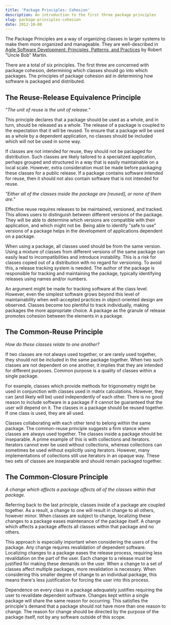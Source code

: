 ```yaml
---
title: 'Package Principles: Cohesion'
description: An introduction to the first three package principles
slug: package-principles-cohesion
date: 2012-10-08
---
```


The Package Principles are a way of organizing classes in larger systems to make them more organized
and manageable. They are well-described in
[Agile Software Development: Principles, Patterns, and Practices](http://www.amazon.com/Software-Development-Principles-Patterns-Practices/dp/0135974445)
by Robert "Uncle Bob" Martin.

There are a total of six principles. The first three are concerned with package cohesion,
determining which classes should go into which packages. The principles of package cohesion aid in
determining how software is packaged and distributed.

## The Reuse-Release Equivalence Principle

_"The unit of reuse is the unit of release."_

This principle declares that a package should be used as a whole, and in turn, should be released as
a whole. The release of a package is coupled to the expectation that it will be reused. To ensure
that a package will be used as a whole by a dependent application, no classes should be included
which will not be used in some way.

If classes are not intended for reuse, they should not be packaged for distribution. Such classes
are likely tailored to a specialized application, perhaps grouped and structured in a way that is
easily maintainable on a local scale. However, extra consideration must be made before packaging
these classes for a public release. If a package contains software intended for reuse, then it
should not also contain software that is not intended for reuse.

_"Either all of the classes inside the package are \[reused\], or none of them are."_

Effective reuse requires releases to be maintained, versioned, and tracked. This allows users to
distinguish between different versions of the package. They will be able to determine which versions
are compatible with their application, and which might not be. Being able to identify "safe to use"
versions of a package helps in the development of applications dependent on a package.

When using a package, all classes used should be from the same version. Using a mixture of classes
from different versions of the same package can easily lead to incompatibilities and introduce
instability. This is a risk for classes copied out of a distribution with no regard for versioning.
To avoid this, a release tracking system is needed. The author of the package is responsible for
tracking and maintaining the package, typically identifying releases using names and/or numbers.

An argument might be made for tracking software at the class level. However, even the simplest
software grows beyond this level of maintainability when well-accepted practices in object-oriented
design are observed. Classes become too plentiful to track individually, making packages the more
appropriate choice. A package as the granule of release promotes cohesion between the elements in a
package.

## The Common-Reuse Principle

_How do these classes relate to one another?_

If two classes are not always used together, or are rarely used together, they should not be
included in the same package together. When two such classes are not dependent on one another, it
implies that they are intended for different purposes. Common purpose is a quality of classes within
a single package.

For example, classes which provide methods for trigonometry might be used in conjunction with
classes used in matrix calculations. However, they can (and likely will be) used independently of
each other. There is no good reason to include software in a package if it cannot be guaranteed that
the user will depend on it. The classes in a package should be reused together. If one class is
used, they are all used.

Classes collaborating with each other tend to belong within the same package. The common-reuse
principle suggests a firm stance when classes are always used together. The classes inside a package
should be inseparable. A prime example of this is with collections and iterators. Iterators cannot
ever be used without collections, whereas collections can sometimes be used without explicitly using
iterators. However, many implementations of collections still use iterators in an opaque way. These
two sets of classes are inseparable and should remain packaged together.

## The Common-Closure Principle

_A change which affects a package affects all of the classes within that package._

Referring back to the last principle, classes inside of a package are coupled together. As a result,
a change to one will result in change to all others, however minor. When classes are subject to
change, localizing these changes to a package eases maintenance of the package itself. A change
which affects a package affects all classes within that package and no others.

This approach is especially important when considering the users of the package. Any change requires
revalidation of dependent software. Localizing changes to a package eases the release process,
requiring less revalidation on the part of the user. Each change to a release must be justified for
making these demands on the user. When a change to a set of classes affect multiple packages, more
revalidation is necessary. When considering this smaller degree of change to an individual package,
this means there's less justification for forcing the user into this process.

Dependence on every class in a package adequately justifies requiring the user to revalidate
dependent software. Changes kept within a single package will share the same reason for occurring.
This satisfies the principle's demand that a package should not have more than one reason to change.
The reason for change should be directed by the purpose of the package itself, not by any software
outside of this scope.
